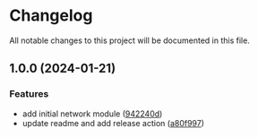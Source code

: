 # Changelog

All notable changes to this project will be documented in this file.

## 1.0.0 (2024-01-21)


### Features

* add initial network module ([942240d](https://github.com/cawcaw253/terraform-aws-network/commit/942240d73b530f055621f4185960ea76f574b1ce))
* update readme and add release action ([a80f997](https://github.com/cawcaw253/terraform-aws-network/commit/a80f997b1296f6b0bf022a85351bd060a5aa57e9))
